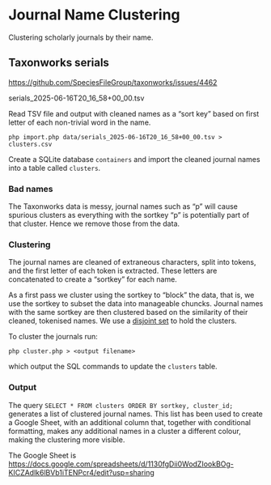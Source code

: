 # Journal Name Clustering

Clustering scholarly journals by their name.

## Taxonworks serials

https://github.com/SpeciesFileGroup/taxonworks/issues/4462

serials_2025-06-16T20_16_58+00_00.tsv

Read TSV file and output with cleaned names as a “sort key” based on first letter of each non-trivial word in the name.

```
php import.php data/serials_2025-06-16T20_16_58+00_00.tsv > clusters.csv
```

Create a SQLite database `containers` and import the cleaned journal names into a table called `clusters`.

### Bad names

The Taxonworks data is messy, journal names such as “p” will cause spurious clusters as everything with the sortkey “p” is potentially part of that cluster. Hence we remove those from the data.

### Clustering

The journal names are cleaned of extraneous characters, split into tokens, and the first letter of each token is extracted. These letters are concatenated to create a “sortkey” for each name.

As a first pass we cluster using the sortkey to “block” the data, that is, we use the sortkey to subset the data into manageable chuncks. Journal names with the same sortkey are then  clustered based on the similarity of their cleaned, tokenised names. We use a [disjoint set](https://en.wikipedia.org/wiki/Disjoint-set_data_structure) to hold the clusters.

To cluster the journals run:

```
php cluster.php > <output filename>
```

which output the SQL commands to update the `clusters` table.

### Output

The query `SELECT * FROM clusters ORDER BY sortkey, cluster_id;` generates a list of clustered journal names. This list has been used to create a Google Sheet, with an additional column that, together with conditional formatting, makes any additional names in a cluster a different colour, making the clustering more visible.

The Google Sheet is https://docs.google.com/spreadsheets/d/1130fgDii0WodZIookBOg-KICZAdlk6lBVb1iTENPcr4/edit?usp=sharing

